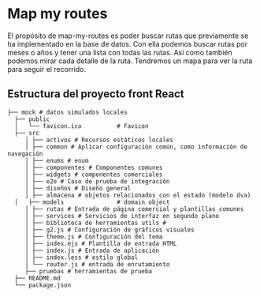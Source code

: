 # Map my routes

El propósito de map-my-routes es poder buscar rutas que previamente se ha implementado en la base de datos. Con ella podemos buscar rutas por meses o años y tener una lista con todas las rutas. Así como también podemos mirar cada detalle de la ruta. Tendremos un mapa para ver la ruta para seguir el recorrido.

## Estructura del proyecto front React

```
├── mock # datos simulados locales
  ├── public
  │   └── favicon.ico          # Favicon
  ├── src
     │ ├── activos # Recursos estáticos locales
     │ ├── common # Aplicar configuración común, como información de navegación
     │ ├── enums # enum
     │ ├── componentes # Componentes comunes
     │ ├── widgets # componentes comerciales
     │ ├── e2e # Caso de prueba de integración
     │ ├── diseños # Diseño general
     │ ├── almacena # objetos relacionados con el estado (modelo dva)
  │   ├── models               # domain object
     │ ├── rutas # Entrada de página comercial y plantillas comunes
     │ ├── services # Servicios de interfaz en segundo plano
     │ ├── biblioteca de herramientas utils #
     │ ├── g2.js # Configuración de gráficos visuales
     │ ├── theme.js # Configuración del tema
     │ ├── index.ejs # Plantilla de entrada HTML
     │ ├── index.js # Entrada de aplicación
     │ ├── index.less # estilo global
     │ └── router.js # entrada de enrutamiento
     ├── pruebas # herramientas de prueba
  ├── README.md
  └── package.json

```


